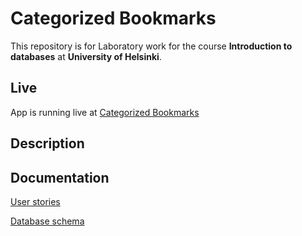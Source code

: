 # Categorized Bookmarks

This repository is for Laboratory work for the course **Introduction to databases** at **University of Helsinki**.

## Live

App is running live at [Categorized Bookmarks](https://discgolfstats.herokuapp.com/)

## Description

## Documentation

[User stories](documentation/user-stories.md)

[Database schema](documentation/schema.md)


